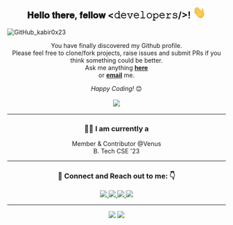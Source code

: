 <div align="center">
<h2> 𝐇𝐞𝐥𝐥𝐨 𝐭𝐡𝐞𝐫𝐞, 𝐟𝐞𝐥𝐥𝐨𝐰 <𝚍𝚎𝚟𝚎𝚕𝚘𝚙𝚎𝚛𝚜/>! <img src="https://github.com/ABSphreak/ABSphreak/blob/master/gifs/Hi.gif" width="30"></h2>
</div>

![GitHub_kabir0x23](https://user-images.githubusercontent.com/44284877/178658993-e498afd0-db9c-4f4d-ab59-0b0d5e14ab83.png "Kabir0x23")

<div align="center" width="50">

</div>

<div align="center">

You have finally discovered my Github profile. <br>
Please feel free to clone/fork projects, raise issues and submit PRs if you think something could be better. <br>
Ask me anything <a href="https://github.com/andream7/andream7/issues/new"><b>here</b></a><br>
or <a href="mailto:zshirley518@gmail.com"><b>email</b></a> me.

<i>Happy Coding!</i> 😊
<br>
<br>
<img src="https://visitor-badge.laobi.icu/badge?page_id=andream7.andream7" />
</div>

---
<div align="center">
<h3> 👩‍💻 I am currently a
</h3>
Member & Contributor @Venus
<br>
B. Tech CSE '23
</div>

---

<div align="center">
<h3> 🤝 Connect and Reach out to me: 👇
</h3>
  <a href="https://twitter.com/aaadream7">
    <img src="https://img.shields.io/badge/Twitter-1DA1F2?style=for-the-badge&logo=twitter&logoColor=white">
  </a>
  <a href="https://www.linkedin.com/in/shukun-zhang-656546204/">
    <img src="https://img.shields.io/badge/LinkedIn-0077B5?style=for-the-badge&logo=linkedin&logoColor=white">
  </a> 
  <a href="https://leetcode.cn/u/andream7/">
    <img src="https://img.shields.io/badge/LeetCode-F5A623?style=for-the-badge&logo=leetcode&logoColor=white">
  </a>
  <a href="mailto:zshirley518@gmail.com">
    <img src="https://img.shields.io/badge/Gmail-EA4335?style=for-the-badge&logo=gmail&logoColor=white" >
  </a>
</div>

---

<p align="center">
  <img width="49%" src="https://github-readme-stats.vercel.app/api?username=andream7&count_private=true&theme=dark&show_icons=true" />
  <img width="49%" src="https://github-readme-streak-stats.herokuapp.com/?user=andream7&theme=dark&count_private=true" />
</p>
